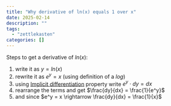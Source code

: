 ```yaml
---
title: "Why derivative of ln(x) equals 1 over x"
date: 2025-02-14
description: ""
tags: 
  - "zettlekasten"
categories: []
---
```


Steps to get a derivative of $ln(x)$:
1. write it as $y = ln(x)$
2. rewrite it as $e^y = x$ (using definition of a $log$)
3. using [Implicit differentiation](Implicit%20differentiation.md) property write $e^y\cdot dy = dx$ 
4. rearrange the terms and get $\frac{dy}{dx} = \frac{1}{e^y}$
5. and since $e^y = x \rightarrow \frac{dy}{dx} = \frac{1}{x}$

